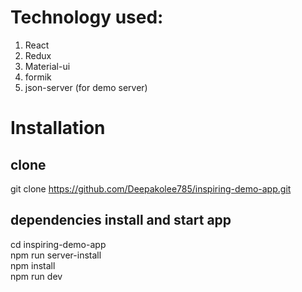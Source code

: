# Technology used:
1. React
2. Redux
3. Material-ui
4. formik
5. json-server (for demo server)

# Installation
## clone
git clone https://github.com/Deepakolee785/inspiring-demo-app.git

## dependencies install and start app
cd inspiring-demo-app <br>
npm run server-install <br>
npm install <br>
npm run dev <br>

